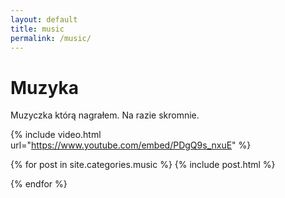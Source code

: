 ```yaml
---
layout: default
title: music
permalink: /music/
---
```


<h1 class="page-title"> Muzyka</h1>

Muzyczka którą nagrałem. Na razie skromnie.

{% include video.html url="https://www.youtube.com/embed/PDgQ9s_nxuE" %}

<div>
  {% for post in site.categories.music %}
        {% include post.html %}

{% endfor %}

</div>
